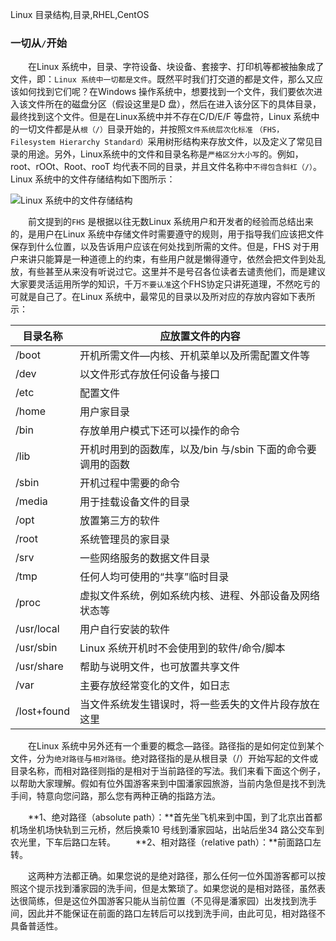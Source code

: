 Linux
目录结构,目录,RHEL,CentOS
### 一切从`/`开始

&emsp;&emsp;在Linux 系统中，目录、字符设备、块设备、套接字、打印机等都被抽象成了文件，即：`Linux 系统中一切都是文件`。既然平时我们打交道的都是文件，那么又应该如何找到它们呢？在Windows 操作系统中，想要找到一个文件，我们要依次进入该文件所在的磁盘分区（假设这里是D 盘），然后在进入该分区下的具体目录，最终找到这个文件。但是在Linux系统中并不存在C/D/E/F 等盘符，Linux 系统中的一切文件都是从`根（/）`目录开始的，并按照`文件系统层次化标准` `（FHS，Filesystem Hierarchy Standard）`采用树形结构来存放文件，以及定义了常见目录的用途。另外，Linux系统中的文件和目录名称是`严格区分大小写`的。例如，root、rOOt、Root、rooT 均代表不同的目录，并且文件名称中`不得包含斜杠（/）`。Linux 系统中的文件存储结构如下图所示：

![Linux 系统中的文件存储结构](http://img.lynchj.com/1d80e197678541c58f4dffb4ae2f5b39.png)

&emsp;&emsp;前文提到的`FHS` 是根据以往无数Linux 系统用户和开发者的经验而总结出来的，是用户在Linux 系统中存储文件时需要遵守的规则，用于指导我们应该把文件保存到什么位置，以及告诉用户应该在何处找到所需的文件。但是，FHS 对于用户来讲只能算是一种道德上的约束，有些用户就是懒得遵守，依然会把文件到处乱放，有些甚至从来没有听说过它。这里并不是号召各位读者去谴责他们，而是建议大家要灵活运用所学的知识，千万`不要认准`这个FHS协定只讲死道理，不然吃亏的可就是自己了。在Linux 系统中，最常见的目录以及所对应的存放内容如下表所示：

| 目录名称 | 应放置文件的内容 |
| --- | --- |
| /boot | 开机所需文件—内核、开机菜单以及所需配置文件等 |
| /dev | 以文件形式存放任何设备与接口 |
| /etc | 配置文件 |
| /home | 用户家目录 |
| /bin | 存放单用户模式下还可以操作的命令 |
| /lib | 开机时用到的函数库，以及/bin 与/sbin 下面的命令要调用的函数 |
| /sbin | 开机过程中需要的命令 |
| /media | 用于挂载设备文件的目录 |
| /opt | 放置第三方的软件 |
| /root | 系统管理员的家目录 |
| /srv | 一些网络服务的数据文件目录 |
| /tmp | 任何人均可使用的“共享”临时目录 |
| /proc | 虚拟文件系统，例如系统内核、进程、外部设备及网络状态等 |
| /usr/local | 用户自行安装的软件 |
| /usr/sbin | Linux 系统开机时不会使用到的软件/命令/脚本 |
| /usr/share | 帮助与说明文件，也可放置共享文件 |
| /var | 主要存放经常变化的文件，如日志 |
| /lost+found | 当文件系统发生错误时，将一些丢失的文件片段存放在这里 |

&emsp;&emsp;在Linux 系统中另外还有一个重要的概念—路径。路径指的是如何定位到某个文件，分为`绝对路径`与`相对路径`。绝对路径指的是从根目录（/）开始写起的文件或目录名称，而相对路径则指的是相对于当前路径的写法。我们来看下面这个例子，以帮助大家理解。假如有位外国游客来到中国潘家园旅游，当前内急但是找不到洗手间，特意向您问路，那么您有两种正确的指路方法。

&emsp;&emsp;**1、绝对路径（absolute path）：**首先坐飞机来到中国，到了北京出首都机场坐机场快轨到三元桥，然后换乘10 号线到潘家园站，出站后坐34 路公交车到农光里，下车后路口左转。
&emsp;&emsp;**2、相对路径（relative path）：**前面路口左转。

&emsp;&emsp;这两种方法都正确。如果您说的是绝对路径，那么任何一位外国游客都可以按照这个提示找到潘家园的洗手间，但是太繁琐了。如果您说的是相对路径，虽然表达很简练，但是这位外国游客只能从当前位置（不见得是潘家园）出发找到洗手间，因此并不能保证在前面的路口左转后可以找到洗手间，由此可见，相对路径不具备普适性。
